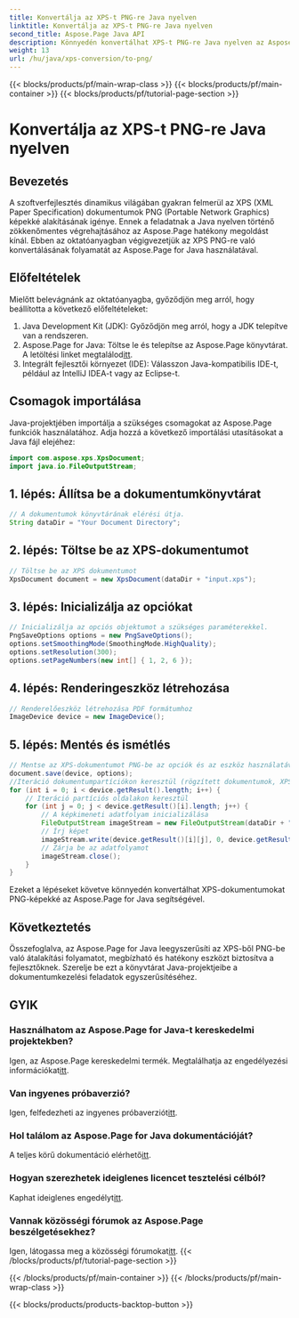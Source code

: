 ```yaml
---
title: Konvertálja az XPS-t PNG-re Java nyelven
linktitle: Konvertálja az XPS-t PNG-re Java nyelven
second_title: Aspose.Page Java API
description: Könnyedén konvertálhat XPS-t PNG-re Java nyelven az Aspose.Page segítségével. Egyszerűsítse a dokumentumfeladatokat ezzel a megbízható és fejlesztőbarát megoldással.
weight: 13
url: /hu/java/xps-conversion/to-png/
---
```


{{< blocks/products/pf/main-wrap-class >}}
{{< blocks/products/pf/main-container >}}
{{< blocks/products/pf/tutorial-page-section >}}

# Konvertálja az XPS-t PNG-re Java nyelven

## Bevezetés
A szoftverfejlesztés dinamikus világában gyakran felmerül az XPS (XML Paper Specification) dokumentumok PNG (Portable Network Graphics) képekké alakításának igénye. Ennek a feladatnak a Java nyelven történő zökkenőmentes végrehajtásához az Aspose.Page hatékony megoldást kínál. Ebben az oktatóanyagban végigvezetjük az XPS PNG-re való konvertálásának folyamatát az Aspose.Page for Java használatával.
## Előfeltételek
Mielőtt belevágnánk az oktatóanyagba, győződjön meg arról, hogy beállította a következő előfeltételeket:
1. Java Development Kit (JDK): Győződjön meg arról, hogy a JDK telepítve van a rendszeren.
2.  Aspose.Page for Java: Töltse le és telepítse az Aspose.Page könyvtárat. A letöltési linket megtalálod[itt](https://releases.aspose.com/page/java/).
3. Integrált fejlesztői környezet (IDE): Válasszon Java-kompatibilis IDE-t, például az IntelliJ IDEA-t vagy az Eclipse-t.
## Csomagok importálása
Java-projektjében importálja a szükséges csomagokat az Aspose.Page funkciók használatához. Adja hozzá a következő importálási utasításokat a Java fájl elejéhez:
```java
import com.aspose.xps.XpsDocument;
import java.io.FileOutputStream;
```
## 1. lépés: Állítsa be a dokumentumkönyvtárat
```java
// A dokumentumok könyvtárának elérési útja.
String dataDir = "Your Document Directory";
```
## 2. lépés: Töltse be az XPS-dokumentumot
```java
// Töltse be az XPS dokumentumot
XpsDocument document = new XpsDocument(dataDir + "input.xps");
```
## 3. lépés: Inicializálja az opciókat
```java
// Inicializálja az opciós objektumot a szükséges paraméterekkel.
PngSaveOptions options = new PngSaveOptions();
options.setSmoothingMode(SmoothingMode.HighQuality);
options.setResolution(300);
options.setPageNumbers(new int[] { 1, 2, 6 });
```
## 4. lépés: Renderingeszköz létrehozása
```java
// Renderelőeszköz létrehozása PDF formátumhoz
ImageDevice device = new ImageDevice();
```
## 5. lépés: Mentés és ismétlés
```java
// Mentse az XPS-dokumentumot PNG-be az opciók és az eszköz használatával
document.save(device, options);
//Iteráció dokumentumpartíciókon keresztül (rögzített dokumentumok, XPS kifejezéssel)
for (int i = 0; i < device.getResult().length; i++) {
    // Iteráció partíciós oldalakon keresztül
    for (int j = 0; j < device.getResult()[i].length; j++) {
        // A képkimeneti adatfolyam inicializálása
        FileOutputStream imageStream = new FileOutputStream(dataDir + "XPStoPNG" + "_" + (i + 1) + "_" + (j + 1) + ".png");
        // Írj képet
        imageStream.write(device.getResult()[i][j], 0, device.getResult()[i][j].length);
        // Zárja be az adatfolyamot
        imageStream.close();
    }
}
```
Ezeket a lépéseket követve könnyedén konvertálhat XPS-dokumentumokat PNG-képekké az Aspose.Page for Java segítségével.
## Következtetés
Összefoglalva, az Aspose.Page for Java leegyszerűsíti az XPS-ből PNG-be való átalakítási folyamatot, megbízható és hatékony eszközt biztosítva a fejlesztőknek. Szerelje be ezt a könyvtárat Java-projektjeibe a dokumentumkezelési feladatok egyszerűsítéséhez.
## GYIK
### Használhatom az Aspose.Page for Java-t kereskedelmi projektekben?
 Igen, az Aspose.Page kereskedelmi termék. Megtalálhatja az engedélyezési információkat[itt](https://purchase.aspose.com/buy).
### Van ingyenes próbaverzió?
 Igen, felfedezheti az ingyenes próbaverziót[itt](https://releases.aspose.com/).
### Hol találom az Aspose.Page for Java dokumentációját?
 A teljes körű dokumentáció elérhető[itt](https://reference.aspose.com/page/java/).
### Hogyan szerezhetek ideiglenes licencet tesztelési célból?
 Kaphat ideiglenes engedélyt[itt](https://purchase.aspose.com/temporary-license/).
### Vannak közösségi fórumok az Aspose.Page beszélgetésekhez?
 Igen, látogassa meg a közösségi fórumokat[itt](https://forum.aspose.com/c/page/39).
{{< /blocks/products/pf/tutorial-page-section >}}

{{< /blocks/products/pf/main-container >}}
{{< /blocks/products/pf/main-wrap-class >}}

{{< blocks/products/products-backtop-button >}}
